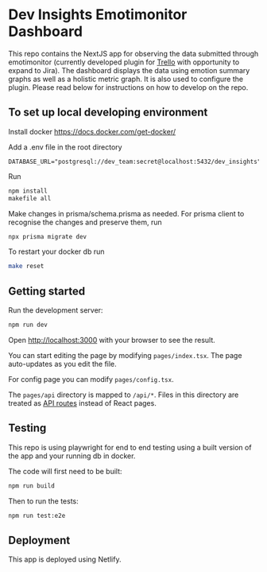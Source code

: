 # Dev Insights Emotimonitor Dashboard

This repo contains the NextJS app for observing the data submitted through emotimonitor (currently developed plugin for [Trello](https://github.com/dev-insights-development-team/emotimonitor-trello) with opportunity to expand to Jira). The dashboard displays the data using emotion summary graphs as well as a holistic metric graph. It is also used to configure the plugin. Please read below for instructions on how to develop on the repo.

## To set up local developing environment

Install docker https://docs.docker.com/get-docker/

Add a .env file in the root directory

```env
DATABASE_URL="postgresql://dev_team:secret@localhost:5432/dev_insights"
```

Run

```bash
npm install
makefile all
```

Make changes in prisma/schema.prisma as needed. For prisma client to recognise the changes and preserve them, run

```bash
npx prisma migrate dev
```

To restart your docker db run

```bash
make reset
```

## Getting started

Run the development server:

```bash
npm run dev
```

Open [http://localhost:3000](http://localhost:3000) with your browser to see the result.

You can start editing the page by modifying `pages/index.tsx`. The page auto-updates as you edit the file.

For config page you can modify `pages/config.tsx`.

The `pages/api` directory is mapped to `/api/*`. Files in this directory are treated as [API routes](https://nextjs.org/docs/api-routes/introduction) instead of React pages.

## Testing

This repo is using playwright for end to end testing using a built version of the app and your running db in docker.

The code will first need to be built:
```bash
npm run build
```

Then to run the tests:

```bash
npm run test:e2e
```

## Deployment
This app is deployed using Netlify.
